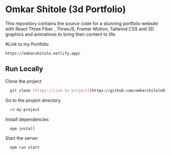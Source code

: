 # Omkar Shitole  (3d Portfolio)
This repository contains the source code for a stunning portfolio website with React Three Fiber , ThreeJS, Framer Motion, Tailwind CSS and 3D graphics and animations to bring their content to life. 

#Link to my Portfolio
```
https://omkarshitole.netlify.app/
```
## Run Locally

Clone the project

```bash
  git clone [https://link-to-project](https://github.com/omkarshitole07/Omkar_3d_Portfolio.-.git)
```

Go to the project directory

```bash
  cd my-project
```

Install dependencies

```bash
  npm install
```

Start the server

```bash
  npm run start
```


